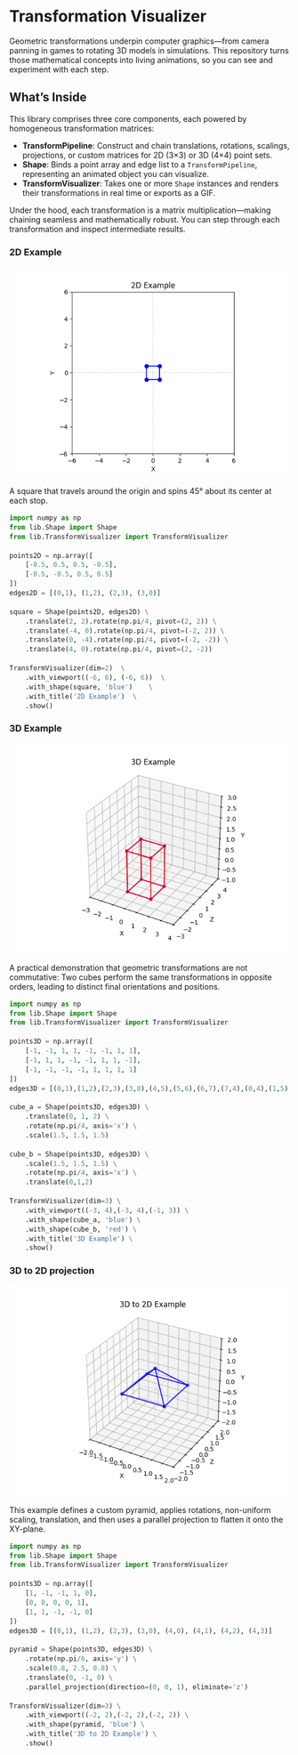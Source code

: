 # Transformation Visualizer

Geometric transformations underpin computer graphics—from camera panning in games to rotating 3D models in simulations. This repository turns those mathematical concepts into living animations, so you can see and experiment with each step.

## What’s Inside

This library comprises three core components, each powered by homogeneous transformation matrices:

* **TransformPipeline**: Construct and chain translations, rotations, scalings, projections, or custom matrices for 2D (3×3) or 3D (4×4) point sets.
* **Shape**: Binds a point array and edge list to a `TransformPipeline`, representing an animated object you can visualize.
* **TransformVisualizer**: Takes one or more `Shape` instances and renders their transformations in real time or exports as a GIF.

Under the hood, each transformation is a matrix multiplication—making chaining seamless and mathematically robust. You can step through each transformation and inspect intermediate results.

### 2D Example

<img src="./media/2D-example.gif"/>

A square that travels around the origin and spins 45° about its center at each stop.

```python
import numpy as np
from lib.Shape import Shape
from lib.TransformVisualizer import TransformVisualizer

points2D = np.array([
    [-0.5, 0.5, 0.5, -0.5],
    [-0.5, -0.5, 0.5, 0.5]
])
edges2D = [(0,1), (1,2), (2,3), (3,0)]

square = Shape(points2D, edges2D) \
    .translate(2, 2).rotate(np.pi/4, pivot=(2, 2)) \
    .translate(-4, 0).rotate(np.pi/4, pivot=(-2, 2)) \
    .translate(0, -4).rotate(np.pi/4, pivot=(-2, -2)) \
    .translate(4, 0).rotate(np.pi/4, pivot=(2, -2))

TransformVisualizer(dim=2)  \
    .with_viewport((-6, 6), (-6, 6))  \
    .with_shape(square, 'blue')    \
    .with_title('2D Example')  \
    .show()
```

### 3D Example

<img src="./media/3D-example.gif"/>

A practical demonstration that geometric transformations are not commutative: Two cubes perform the same transformations in opposite orders, leading to distinct final orientations and positions.

```python
import numpy as np
from lib.Shape import Shape
from lib.TransformVisualizer import TransformVisualizer

points3D = np.array([
    [-1, -1, 1, 1, -1, -1, 1, 1],
    [-1, 1, 1, -1, -1, 1, 1, -1],
    [-1, -1, -1, -1, 1, 1, 1, 1]
])
edges3D = [(0,1),(1,2),(2,3),(3,0),(4,5),(5,6),(6,7),(7,4),(0,4),(1,5),(2,6),(3,7)]

cube_a = Shape(points3D, edges3D) \
    .translate(0, 1, 2) \
    .rotate(np.pi/4, axis='x') \
    .scale(1.5, 1.5, 1.5)

cube_b = Shape(points3D, edges3D) \
    .scale(1.5, 1.5, 1.5) \
    .rotate(np.pi/4, axis='x') \
    .translate(0,1,2)

TransformVisualizer(dim=3) \
    .with_viewport((-3, 4),(-3, 4),(-1, 3)) \
    .with_shape(cube_a, 'blue') \
    .with_shape(cube_b, 'red') \
    .with_title('3D Example') \
    .show()
```

### 3D to 2D projection

<img src="./media/3D-to-2D-example.gif"/>

This example defines a custom pyramid, applies rotations, non-uniform scaling, translation, and then uses a parallel projection to flatten it onto the XY-plane.

```python
import numpy as np
from lib.Shape import Shape
from lib.TransformVisualizer import TransformVisualizer

points3D = np.array([
    [1, -1, -1, 1, 0],
    [0, 0, 0, 0, 1],
    [1, 1, -1, -1, 0]
])
edges3D = [(0,1), (1,2), (2,3), (3,0), (4,0), (4,1), (4,2), (4,3)]

pyramid = Shape(points3D, edges3D) \
    .rotate(np.pi/6, axis='y') \
    .scale(0.8, 2.5, 0.8) \
    .translate(0, -1, 0) \
    .parallel_projection(direction=(0, 0, 1), eliminate='z')

TransformVisualizer(dim=3) \
    .with_viewport((-2, 2),(-2, 2),(-2, 2)) \
    .with_shape(pyramid, 'blue') \
    .with_title('3D to 2D Example') \
    .show()
```
